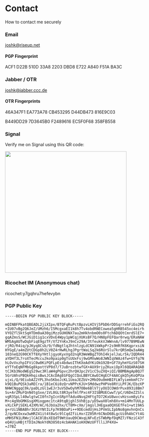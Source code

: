 # Contact
How to contact me securely

### Email 

joshk@riseup.net

#### PGP Fingerprint

ACF1 D22B 510D 33A8 2203 DBD8 E722 A840 F51A BA3C

### Jabber / OTR

joshk@jabber.ccc.de

#### OTR Fingerprints

46A347F1 EA773A78 CB453295 D44DB473 816E9C03

B449DD29 7D3645B0 F2489616 EC5F0F68 358FB558

### Signal

Verify me on Signal using this QR code:

<img src="https://raw.githubusercontent.com/lawfulintercept/contact/master/Signal-FP.png" width=400px>

### Ricochet IM (Anonymous chat)

ricochet:y7gqhru7hefevybn

### PGP Public Key

```
-----BEGIN PGP PUBLIC KEY BLOCK-----

mQINBFPkatQBEADL2jiXIpx/BTQFqRuPctBpzvLHIVj5PbD6rDDSqrrehFiEo2RQ
+IU07vBg2Q6JeZ/UMzh6/I5McgxaEI1k8h7Tv4obdRNECowea5gHRB545xc4eirh
VYOZfl5ktSqHTDm0aA30giMzzGUHONX7au2mHkhnbmO0s0Ftch6DQOtCmrdSlE7+
gqAZmsS/WCJGiD1ig1cxVDxE4Wpy1pWCqjXUKsBF7Q/HN8pFEFQar0rwq/ERaNAW
WMSAgAUTwDqbFiqE9gzTF/Xf2YnKxJ9nCv29A/3tfeukkVJWWnnA/lv977B9MEwN
rjRO/R4iq/pJKyq8Csb/9/fdNgtlqJhtnlzgLdCN91kWkpPr2s9HRfK6KqprxsiN
HYGgE/a4mZUtCDGp8h2LV0Z4rHwRLhgJPgrtWaLSq2k6RUrSlu7krQRSmQw3aAWg
103neQ2G90CKTf8XyYHtljgyoKyxVgd2nqR3WeWBgZTOhI4kjelJaLr5k/IQDR44
aYDHf3L7roXTecMccuJko9paip0gTsUUxFsj9wGMVwWo8JWNIqVWAz4fw+GYfg7N
hLOvVxzhpIFViC0w0KiPQFLpEs4bdwoIThKXeAdYKiOkG92B+GF7XyhmYGzS07SH
eYTfoEqNFMbGg8kpottVP8d7/TJuBrozbtwfGX+AUX9riyZKuxiOpXl6QQARAQAB
tCJKb3NodWEgS29wc3RlaW4gPGpvc2hrQHJpc2V1cC5uZXQ+iQI/BBMBAgApBQJT
5GrUAhsPBQkHhqisBwsJCAcDAgEGFQgCCQoLBBYCAwECHgECF4AACgkQ5yKoQPUa
ujxL/Q/9EiubAZ2YPL3ho5KboJcKL1UeaJEZbV+2MkO9u0mHBIFLW7yiemkmFC7r
k9Q1BuPQSk3aRECra/1B1eC6i0zQrvNPPcKJU+SMddwzPHPVe8RYiLPFJK/EbzXP
NHWCNggqC0k/paDLzGl1wEJr3uVSDwOyhM7OBe6BlV7jyOUICOWdrPux893i8Bm7
Su+ArZMuFQnNdtgSxe/1VL0GLt8R3yefmlfPxc4F3ISBMUECwwT/pC/U6DeZZSls
vgR3SpLl40wlgtwCI0fn7gIcnSRpYfAdu4Nvq2HFtgTO72KxU8wvcvHzsvm8yLFx
M+c4g9bGMKGsgXMiogpmc1tcA9tqBjghl5VhBjp/yD5waX0lmh8Xv+m14MnTUULp
vXLCkPjSEKL42XM/AC/6JbUa2hx/CT8M+cXm/jmgslJHEgaaOQXGEfFe1+wt19AS
g+rUi1NBABhr3GXzYNtILFp7K9BOaPi++9DEcmdUjHsJPVmSLIpbNo8gmvhnQnCs
2/qvNCOxxw3wHRZ41it4t8wSc9lCqdZfiLHxrZZ05Rr6CNoD6BLgcUi0hAkCYt4G
oMHSFN1LRWvjlCAC0lBsXEQdT9WtUauQ9CWxqLNFvEzSTWbMpfDqMZ7/FNziC43f
eQ4UjuHBjtTDImJNokYdN3850z4cbAHAK1oHXOWzUFTlliJP4XU=
=J7BZ
-----END PGP PUBLIC KEY BLOCK-----
```

